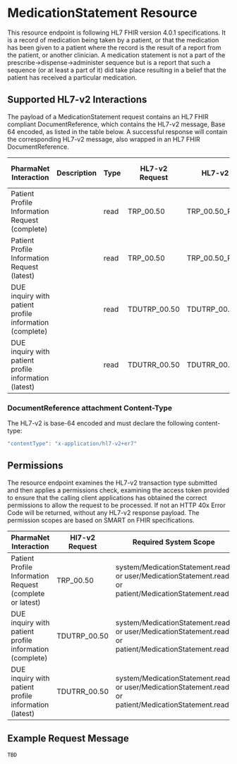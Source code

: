 # MedicationStatement Resource

This resource endpoint is following  HL7 FHIR version 4.0.1 specifications. It is a record of medication being taken by a patient, or that the medication has been given to a patient where the record is the result of a report from the patient, or another clinician. A medication statement is not a part of the prescribe->dispense->administer sequence but is a report that such a sequence (or at least a part of it) did take place resulting in a belief that the patient has received a particular medication.

## Supported HL7-v2 Interactions

The payload of a MedicationStatement request contains an HL7 FHIR compliant DocumentReference, which contains the HL7-v2 message, Base 64 encoded, as listed in the table below. A successful response will contain the corresponding HL7-v2 message, also wrapped in an HL7 FHIR DocumentReference.  


| PharmaNet Interaction | Description |  Type | HL7-v2 Request | HL7-v2 Response |  HTTP Request Action |
| ------ | ------ | ------ | ------ | ---- | ----- |
| Patient Profile Information Request (complete) | | read | TRP_00.50 | TRP_00.50_RESPONSE |  POST |
| Patient Profile Information Request (latest) | | read | TRP_00.50 | TRP_00.50_RESPONSE |  POST |
| DUE inquiry with patient profile information (complete) | | read | TDUTRP_00.50 |TDUTRP_00.50_RESPONSE | POST |
| DUE inquiry with patient profile information (latest) | | read | TDUTRR_00.50 | TDUTRR_00.50_RESPONSE | POST |

### DocumentReference attachment Content-Type

The HL7-v2 is base-64 encoded and must declare the following content-type:

```javascript
"contentType": "x-application/hl7-v2+er7"
```

## Permissions

The resource endpoint examines the HL7-v2 transaction type submitted and then applies a permissions check, examining the access token provided to ensure that the calling client applications has obtained the correct permissions to allow the request to be processed. If not an HTTP 40x Error Code will be returned, without any HL7-v2 response payload. The permission scopes are based on SMART on FHIR specifications.

| PharmaNet Interaction |  Hl7-v2 Request | Required System Scope |
| ------ | ------ | ------ |
| Patient Profile Information Request (complete or latest) | TRP_00.50 | system/MedicationStatement.read, or user/MedicationStatement.read, or patient/MedicationStatement.read |
| DUE inquiry with patient profile information (complete) | TDUTRP_00.50 | system/MedicationStatement.read, or user/MedicationStatement.read, or patient/MedicationStatement.read |
| DUE inquiry with patient profile information (latest) | TDUTRR_00.50 | system/MedicationStatement.read, or user/MedicationStatement.read, or patient/MedicationStatement.read |

## Example Request Message

```code
TBD
```

